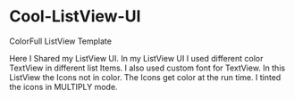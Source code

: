 # Cool-ListView-UI
ColorFull ListView Template

Here I Shared my ListView UI. In my ListView UI I used different color TextView in different list Items.
I also used custom font for TextView. In this ListView the Icons not in color.
The Icons get color at the run time. I tinted the icons in MULTIPLY mode.

